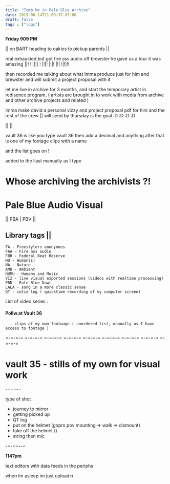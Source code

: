 ```yaml
---
title: "Tomb Me in Pale Blue Archive"
date: 2019-06-14T21:09:37-07:00
draft: false
tags : ["logs"]
---
```


**Friday 909 PM**

|| on BART heading to oakies to pickup parents ||

real exhausted but got fire ass audio off brewster he gave us a tour it was amazing ||! !! |!| ! |!|! |!|! |!| !|!|!!

then recorded me talking about what Imma produce just for him and brewster and will submit a project proposal with it

let me live in archive for 3 months, and start the temporary artist in redisence program, ( artists are brought in to work with media from archive and other archive projects and related )   

Imma make david a personal vizzy and project proposal pdf for him and the rest of the crew || will send by thursday is the goal :D :D :D :D

|| ||


vault 36 is like you type vault 36 then add a decimal and anything after that is one of my footage clips with a name

and the list goes on !

added to the liast manually as I type  



# Whose archiving the archivists ?!


# Pale Blue Audio Visual
|| PBA | PBV ||
## Library tags ||
```
FA - Freestylers anonymous
FAA - Fire ass audio
FBR - Federal Beat Reserve
HU - Human(s)
NA - Nature
AMB - Ambient
HUMU - Humans and Music
VIZ - live visual exported sessions (videos with realtime processing)
PBD - Pale Blue Dawt
LALA - song in a more classic sense
QT - cutie log ( quicktime recording of my computer screen)
```

List of video series :

#### Poliw.at Vault 36
      - clips of my own footwage ( unordered list, manually as I have access to footage )


=-=-=-= =-=-=-= =-=-=-= =-=-=-= =-=-=-= =-=-=-= =-=-=-= =-=-=-= =-=-=-=

# vault 35 - stills of my own for visual work  



-===-=

type of shot

  - journey to mirror
  - getting picked up
  - QT log
  - put on the helmet (gopro pov mounting => walk => dismount)
  - take off the helmet ()
  - string then mic

-=-==--=





**1147pm**

text editors with data feeds in the periphs



when Im asleep im just uploadin
